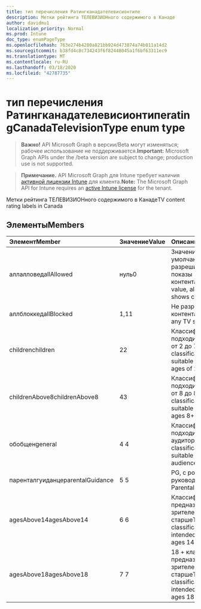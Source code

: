 ```yaml
---
title: тип перечисления Ратингканадателевисионтипе
description: Метки рейтинга ТЕЛЕВИЗИОНного содержимого в Канаде
author: davidmu1
localization_priority: Normal
ms.prod: Intune
doc_type: enumPageType
ms.openlocfilehash: 763e274b4280a821bb924d473874a74b011a14d2
ms.sourcegitcommit: b38fd4c8c734243f6f82448045a1f6bf63311ec9
ms.translationtype: MT
ms.contentlocale: ru-RU
ms.lasthandoff: 03/18/2020
ms.locfileid: "42787735"
---
```

# <a name="ratingcanadatelevisiontype-enum-type"></a><span data-ttu-id="b03bb-103">тип перечисления Ратингканадателевисионтипе</span><span class="sxs-lookup"><span data-stu-id="b03bb-103">ratingCanadaTelevisionType enum type</span></span>

> <span data-ttu-id="b03bb-104">**Важно!** API Microsoft Graph в версии/Beta могут изменяться; рабочее использование не поддерживается.</span><span class="sxs-lookup"><span data-stu-id="b03bb-104">**Important:** Microsoft Graph APIs under the /beta version are subject to change; production use is not supported.</span></span>

> <span data-ttu-id="b03bb-105">**Примечание.** API Microsoft Graph для Intune требует наличия [активной лицензии Intune](https://go.microsoft.com/fwlink/?linkid=839381) для клиента.</span><span class="sxs-lookup"><span data-stu-id="b03bb-105">**Note:** The Microsoft Graph API for Intune requires an [active Intune license](https://go.microsoft.com/fwlink/?linkid=839381) for the tenant.</span></span>

<span data-ttu-id="b03bb-106">Метки рейтинга ТЕЛЕВИЗИОНного содержимого в Канаде</span><span class="sxs-lookup"><span data-stu-id="b03bb-106">TV content rating labels in Canada</span></span>

## <a name="members"></a><span data-ttu-id="b03bb-107">Элементы</span><span class="sxs-lookup"><span data-stu-id="b03bb-107">Members</span></span>
|<span data-ttu-id="b03bb-108">Элемент</span><span class="sxs-lookup"><span data-stu-id="b03bb-108">Member</span></span>|<span data-ttu-id="b03bb-109">Значение</span><span class="sxs-lookup"><span data-stu-id="b03bb-109">Value</span></span>|<span data-ttu-id="b03bb-110">Описание</span><span class="sxs-lookup"><span data-stu-id="b03bb-110">Description</span></span>|
|:---|:---|:---|
|<span data-ttu-id="b03bb-111">аллалловед</span><span class="sxs-lookup"><span data-stu-id="b03bb-111">allAllowed</span></span>|<span data-ttu-id="b03bb-112">нуль</span><span class="sxs-lookup"><span data-stu-id="b03bb-112">0</span></span>|<span data-ttu-id="b03bb-113">Значение по умолчанию, разрешить все показы контента</span><span class="sxs-lookup"><span data-stu-id="b03bb-113">Default value, allow all TV shows content</span></span>|
|<span data-ttu-id="b03bb-114">аллблоккед</span><span class="sxs-lookup"><span data-stu-id="b03bb-114">allBlocked</span></span>|<span data-ttu-id="b03bb-115">1,1</span><span class="sxs-lookup"><span data-stu-id="b03bb-115">1</span></span>|<span data-ttu-id="b03bb-116">Не разрешать показ контента</span><span class="sxs-lookup"><span data-stu-id="b03bb-116">Do not allow any TV shows content</span></span>|
|<span data-ttu-id="b03bb-117">children</span><span class="sxs-lookup"><span data-stu-id="b03bb-117">children</span></span>|<span data-ttu-id="b03bb-118">2</span><span class="sxs-lookup"><span data-stu-id="b03bb-118">2</span></span>|<span data-ttu-id="b03bb-119">Классификация C подходит для детей от 2 до 7 лет</span><span class="sxs-lookup"><span data-stu-id="b03bb-119">The C classification is suitable for children ages of 2 to 7 years</span></span>|
|<span data-ttu-id="b03bb-120">childrenAbove8</span><span class="sxs-lookup"><span data-stu-id="b03bb-120">childrenAbove8</span></span>|<span data-ttu-id="b03bb-121">4</span><span class="sxs-lookup"><span data-stu-id="b03bb-121">3</span></span>|<span data-ttu-id="b03bb-122">Классификация C8 подходит для детей от 8 до 8 лет</span><span class="sxs-lookup"><span data-stu-id="b03bb-122">The C8 classification is suitable for children ages 8+</span></span>|
|<span data-ttu-id="b03bb-123">обобщен</span><span class="sxs-lookup"><span data-stu-id="b03bb-123">general</span></span>|<span data-ttu-id="b03bb-124">4 </span><span class="sxs-lookup"><span data-stu-id="b03bb-124">4</span></span>|<span data-ttu-id="b03bb-125">Классификация "G" подходит для общей аудитории</span><span class="sxs-lookup"><span data-stu-id="b03bb-125">The G classification is suitable for general audience</span></span>|
|<span data-ttu-id="b03bb-126">паренталгуиданце</span><span class="sxs-lookup"><span data-stu-id="b03bb-126">parentalGuidance</span></span>|<span data-ttu-id="b03bb-127">5 </span><span class="sxs-lookup"><span data-stu-id="b03bb-127">5</span></span>|<span data-ttu-id="b03bb-128">PG, с родительским руководством</span><span class="sxs-lookup"><span data-stu-id="b03bb-128">PG, Parental Guidance</span></span>|
|<span data-ttu-id="b03bb-129">agesAbove14</span><span class="sxs-lookup"><span data-stu-id="b03bb-129">agesAbove14</span></span>|<span data-ttu-id="b03bb-130">6 </span><span class="sxs-lookup"><span data-stu-id="b03bb-130">6</span></span>|<span data-ttu-id="b03bb-131">Классификация 14 + предназначена для зрителей от 14 лет и старше</span><span class="sxs-lookup"><span data-stu-id="b03bb-131">The 14+ classification is intended for viewers ages 14 and older</span></span>|
|<span data-ttu-id="b03bb-132">agesAbove18</span><span class="sxs-lookup"><span data-stu-id="b03bb-132">agesAbove18</span></span>|<span data-ttu-id="b03bb-133">7 </span><span class="sxs-lookup"><span data-stu-id="b03bb-133">7</span></span>|<span data-ttu-id="b03bb-134">18 + классификация предназначена для зрителей от 18 лет и старше</span><span class="sxs-lookup"><span data-stu-id="b03bb-134">The 18+ classification is intended for viewers ages 18 and older</span></span>|



